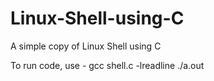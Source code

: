 # Linux-Shell-using-C
A simple copy of Linux Shell using C

To run code, use -
 gcc shell.c -lreadline
./a.out 
